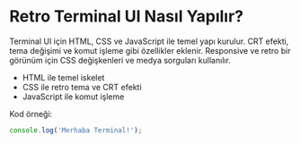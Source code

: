 # Retro Terminal UI Nasıl Yapılır?

Terminal UI için HTML, CSS ve JavaScript ile temel yapı kurulur. CRT efekti, tema değişimi ve komut işleme gibi özellikler eklenir. Responsive ve retro bir görünüm için CSS değişkenleri ve medya sorguları kullanılır.

- HTML ile temel iskelet
- CSS ile retro tema ve CRT efekti
- JavaScript ile komut işleme

Kod örneği:
```js
console.log('Merhaba Terminal!');
``` 